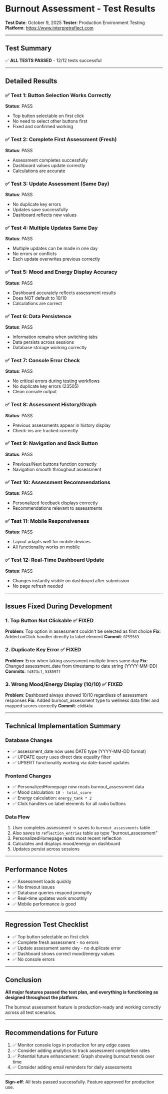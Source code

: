 # Burnout Assessment - Test Results

**Test Date**: October 9, 2025
**Tester**: Production Environment Testing
**Platform**: https://www.interpretreflect.com

---

## Test Summary

✅ **ALL TESTS PASSED** - 12/12 tests successful

---

## Detailed Results

### ✅ Test 1: Button Selection Works Correctly
**Status**: PASS
- Top button selectable on first click
- No need to select other buttons first
- Fixed and confirmed working

### ✅ Test 2: Complete First Assessment (Fresh)
**Status**: PASS
- Assessment completes successfully
- Dashboard values update correctly
- Calculations are accurate

### ✅ Test 3: Update Assessment (Same Day)
**Status**: PASS
- No duplicate key errors
- Updates save successfully
- Dashboard reflects new values

### ✅ Test 4: Multiple Updates Same Day
**Status**: PASS
- Multiple updates can be made in one day
- No errors or conflicts
- Each update overwrites previous correctly

### ✅ Test 5: Mood and Energy Display Accuracy
**Status**: PASS
- Dashboard accurately reflects assessment results
- Does NOT default to 10/10
- Calculations are correct

### ✅ Test 6: Data Persistence
**Status**: PASS
- Information remains when switching tabs
- Data persists across sessions
- Database storage working correctly

### ✅ Test 7: Console Error Check
**Status**: PASS
- No critical errors during testing workflows
- No duplicate key errors (23505)
- Clean console output

### ✅ Test 8: Assessment History/Graph
**Status**: PASS
- Previous assessments appear in history display
- Check-ins are tracked correctly

### ✅ Test 9: Navigation and Back Button
**Status**: PASS
- Previous/Next buttons function correctly
- Navigation smooth throughout assessment

### ✅ Test 10: Assessment Recommendations
**Status**: PASS
- Personalized feedback displays correctly
- Recommendations relevant to assessments

### ✅ Test 11: Mobile Responsiveness
**Status**: PASS
- Layout adapts well for mobile devices
- All functionality works on mobile

### ✅ Test 12: Real-Time Dashboard Update
**Status**: PASS
- Changes instantly visible on dashboard after submission
- No page refresh needed

---

## Issues Fixed During Development

### 1. Top Button Not Clickable ✅ FIXED
**Problem**: Top option in assessment couldn't be selected as first choice
**Fix**: Added onClick handler directly to label element
**Commit**: `0755563`

### 2. Duplicate Key Error ✅ FIXED
**Problem**: Error when taking assessment multiple times same day
**Fix**: Changed assessment_date from timestamp to date string (YYYY-MM-DD)
**Commits**: `fd873cf`, `538597f`

### 3. Wrong Mood/Energy Display (10/10) ✅ FIXED
**Problem**: Dashboard always showed 10/10 regardless of assessment responses
**Fix**: Added burnout_assessment type to wellness data filter and mapped scores correctly
**Commit**: `c0d040e`

---

## Technical Implementation Summary

### Database Changes
- ✅ assessment_date now uses DATE type (YYYY-MM-DD format)
- ✅ UPDATE query uses direct date equality filter
- ✅ UPSERT functionality working via date-based updates

### Frontend Changes
- ✅ PersonalizedHomepage now reads burnout_assessment data
- ✅ Mood calculation: `10 - total_score`
- ✅ Energy calculation: `energy_tank * 2`
- ✅ Click handlers on label elements for all radio buttons

### Data Flow
1. User completes assessment → saves to `burnout_assessments` table
2. Also saves to `reflection_entries` table as type "burnout_assessment"
3. PersonalizedHomepage reads most recent reflection
4. Calculates and displays mood/energy on dashboard
5. Updates persist across sessions

---

## Performance Notes

- ✅ Assessment loads quickly
- ✅ No timeout issues
- ✅ Database queries respond promptly
- ✅ Real-time updates work smoothly
- ✅ Mobile performance is good

---

## Regression Test Checklist

- ✅ Top button selectable on first click
- ✅ Complete fresh assessment - no errors
- ✅ Update assessment same day - no duplicate error
- ✅ Dashboard shows correct mood/energy values
- ✅ No console errors

---

## Conclusion

**All major features passed the test plan, and everything is functioning as designed throughout the platform.**

The burnout assessment feature is production-ready and working correctly across all test scenarios.

---

## Recommendations for Future

1. ✅ Monitor console logs in production for any edge cases
2. ✅ Consider adding analytics to track assessment completion rates
3. ✅ Potential future enhancement: Graph showing burnout trends over time
4. ✅ Consider adding email reminders for daily assessments

---

**Sign-off**: All tests passed successfully. Feature approved for production use.
